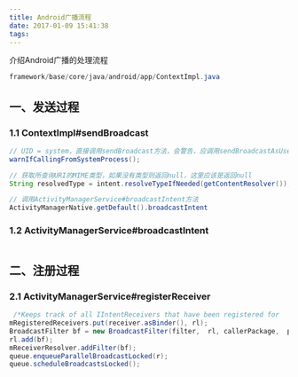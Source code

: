 ```yaml
---
title: Android广播流程
date: 2017-01-09 15:41:38
tags:
---
```


介绍Android广播的处理流程
<!-- excerpt -->

```java
framework/base/core/java/android/app/ContextImpl.java
```

## 一、发送过程

### 1.1 ContextImpl#sendBroadcast
```java
// UID = system，直接调用sendBroadcast方法，会警告，应调用sendBroadcastAsUser   
warnIfCallingFromSystemProcess();

// 获取所查询URI的MIME类型，如果没有类型则返回null，这里应该是返回null   
String resolvedType = intent.resolveTypeIfNeeded(getContentResolver());

// 调用ActivityManagerService#broadcastIntent方法
ActivityManagerNative.getDefault().broadcastIntent
```

### 1.2 ActivityManagerService#broadcastIntent
```java

```

## 二、注册过程

### 2.1 ActivityManagerService#registerReceiver
```java
 /*Keeps track of all IIntentReceivers that have been registered for    broadcasts.Hash keys are the receiver IBinder, hash value is a ReceiverList.*/
mRegisteredReceivers.put(receiver.asBinder(), rl);
BroadcastFilter bf = new BroadcastFilter(filter,  rl, callerPackage,  permission, callingUid, userId);
rl.add(bf);
mReceiverResolver.addFilter(bf);
queue.enqueueParallelBroadcastLocked(r);
queue.scheduleBroadcastsLocked();
```
